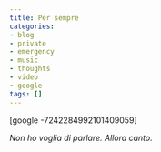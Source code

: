 ```yaml
---
title: Per sempre
categories:
- blog
- private
- emergency
- music
- thoughts
- video
- google
tags: []
---
```

[google -7242284992101409059]

_Non ho voglia di parlare. Allora canto._

